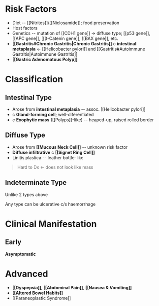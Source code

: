 # Risk Factors
- Diet -- [[Nitrites]]/[[Niclosamide]]; food preservation
- Host factors
- Genetics -- mutation of [[CDH1 gene]] -> diffuse type; [[p53 gene]], [[APC gene]], [[β-Catenin gene]], [[BAX gene]], etc.
- **[[Gastritis#Chronic Gastritis|Chronic Gastritis]]** c **intestinal metaplasia** <- [[Helicobacter pylori]] and [[Gastritis#Autoimmune Gastritis|Autoimmune Gastritis]]
- **[[Gastric Adenomatous Polyp]]**

# Classification
## Intestinal Type
- Arose from **intestinal metaplasia** -- assoc. [[Helicobacter pylori]]
- c **Gland-forming cell**; well-diferentiated
- c **Exophytic mass** ([[Polyps]]-like) -- heaped-up, raised rolled border

## Diffuse Type
- Arose from **[[Mucous Neck Cell]]** -- unknown risk factor
- **Diffuse infiltrative** c **[[Signet Ring Cell]]**
- Linitis plastica -- leather bottle-like
> Hard to Dx <- does not look like mass

## Indeterminate Type
Unlike 2 types above

Any type can be ulcerative c/s haemorrhage

# Clinical Manifestation
## Early
**Asymptomatic**

# Advanced
- **[[Dyspepsia]]**, **[[Abdominal Pain]]**, **[[Nausea & Vomiting]]**
- **[[Altered Bowel Habits]]**
- [[Paraneoplastic Syndrome]]